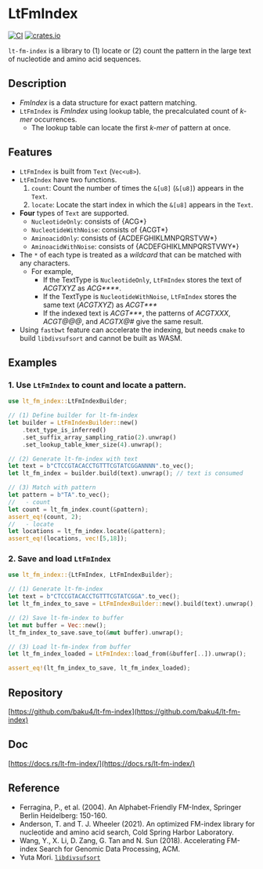 # LtFmIndex
[![CI](https://github.com/baku4/lt-fm-index/actions/workflows/rust.yml/badge.svg?branch=main)](https://github.com/baku4/lt-fm-index/actions/workflows/rust.yml)
[![crates.io](https://img.shields.io/crates/v/lt-fm-index.svg)](https://crates.io/crates/lt-fm-index)

`lt-fm-index` is a library to (1) locate or (2) count the pattern in the large text of nucleotide and amino acid sequences.
## Description
- *FmIndex* is a data structure for exact pattern matching.
- `LtFmIndex` is *FmIndex* using lookup table, the precalculated count of *k-mer* occurrences.
  - The lookup table can locate the first *k-mer* of pattern at once.
## Features
- `LtFmIndex` is built from `Text` (`Vec<u8>`).
- `LtFmIndex` have two functions.
    1. `count`: Count the number of times the `&[u8]` (`&[u8]`) appears in the `Text`.
    2. `locate`: Locate the start index in which the `&[u8]` appears in the `Text`.
- **Four** types of `Text` are supported.
    - `NucleotideOnly`: consists of {ACG*}
    - `NucleotideWithNoise`: consists of {ACGT*}
    - `AminoacidOnly`: consists of {ACDEFGHIKLMNPQRSTVW*}
    - `AminoacidWithNoise`: consists of {ACDEFGHIKLMNPQRSTVWY*}
- The `*` of each type is treated as a *wildcard* that can be matched with any characters.
    - For example,
        - If the TextType is `NucleotideOnly`, `LtFmIndex` stores the text of *ACGTXYZ* as <i>ACG****</i>.
        - If the TextType is `NucleotideWithNoise`, `LtFmIndex` stores the same text (*ACGTXYZ*) as <i>ACGT***</i>
        - If the indexed text is <i>ACGT***</i>, the patterns of *ACGTXXX*, *ACGT@@@*, and *ACGTX@#* give the same result.
- Using `fastbwt` feature can accelerate the indexing, but needs `cmake` to build `libdivsufsort` and cannot be built as WASM.
## Examples
### 1. Use `LtFmIndex` to count and locate a pattern.
```rust
use lt_fm_index::LtFmIndexBuilder;

// (1) Define builder for lt-fm-index
let builder = LtFmIndexBuilder::new()
    .text_type_is_inferred()
    .set_suffix_array_sampling_ratio(2).unwrap()
    .set_lookup_table_kmer_size(4).unwrap();

// (2) Generate lt-fm-index with text
let text = b"CTCCGTACACCTGTTTCGTATCGGANNNN".to_vec();
let lt_fm_index = builder.build(text).unwrap(); // text is consumed

// (3) Match with pattern
let pattern = b"TA".to_vec();
//   - count
let count = lt_fm_index.count(&pattern);
assert_eq!(count, 2);
//   - locate
let locations = lt_fm_index.locate(&pattern);
assert_eq!(locations, vec![5,18]);
```
### 2. Save and load `LtFmIndex`
```rust
use lt_fm_index::{LtFmIndex, LtFmIndexBuilder};

// (1) Generate lt-fm-index
let text = b"CTCCGTACACCTGTTTCGTATCGGA".to_vec();
let lt_fm_index_to_save = LtFmIndexBuilder::new().build(text).unwrap();

// (2) Save lt-fm-index to buffer
let mut buffer = Vec::new();
lt_fm_index_to_save.save_to(&mut buffer).unwrap();

// (3) Load lt-fm-index from buffer
let lt_fm_index_loaded = LtFmIndex::load_from(&buffer[..]).unwrap();

assert_eq!(lt_fm_index_to_save, lt_fm_index_loaded);
```
## Repository
[https://github.com/baku4/lt-fm-index](https://github.com/baku4/lt-fm-index)
## Doc
[https://docs.rs/lt-fm-index/](https://docs.rs/lt-fm-index/)
## Reference
- Ferragina, P., et al. (2004). An Alphabet-Friendly FM-Index, Springer Berlin Heidelberg: 150-160.
- Anderson, T. and T. J. Wheeler (2021). An optimized FM-index library for nucleotide and amino acid search, Cold Spring Harbor Laboratory.
- Wang, Y., X. Li, D. Zang, G. Tan and N. Sun (2018). Accelerating FM-index Search for Genomic Data Processing, ACM.
- Yuta Mori. [`libdivsufsort`](https://github.com/y-256/libdivsufsort)
